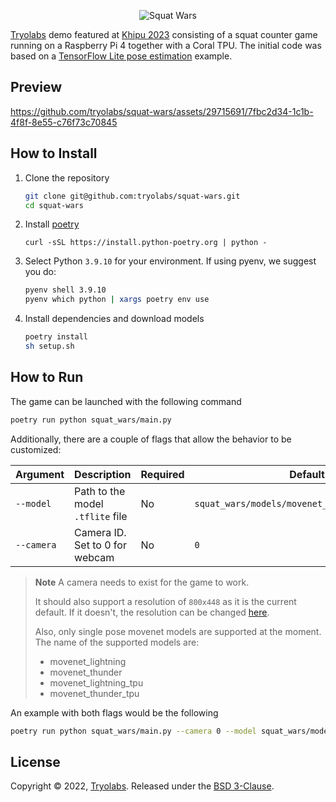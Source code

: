 <p align="center">
  <img alt="Squat Wars" src="https://user-images.githubusercontent.com/29715691/225422820-c305c46a-2432-4f2b-a504-3c94eb516637.png">
</p>

[Tryolabs](https://tryolabs.com/) demo featured at [Khipu 2023](https://khipu.ai/) consisting of a squat counter game running on a Raspberry Pi 4 together with a Coral TPU. The initial code was based on a [TensorFlow Lite pose estimation](https://github.com/tensorflow/examples/tree/master/lite/examples/pose_estimation/raspberry_pi) example.

## Preview

https://github.com/tryolabs/squat-wars/assets/29715691/7fbc2d34-1c1b-4f8f-8e55-c76f73c70845

## How to Install

1. Clone the repository

   ```bash
   git clone git@github.com:tryolabs/squat-wars.git
   cd squat-wars
   ```

2. Install [poetry](https://python-poetry.org/docs/#installing-with-the-official-installer)

   ```
   curl -sSL https://install.python-poetry.org | python -
   ```

3. Select Python `3.9.10` for your environment. If using pyenv, we suggest you do:
   ```bash
   pyenv shell 3.9.10
   pyenv which python | xargs poetry env use
   ```
4. Install dependencies and download models
   ```bash
   poetry install
   sh setup.sh
   ```

## How to Run

The game can be launched with the following command

```bash
poetry run python squat_wars/main.py
```

Additionally, there are a couple of flags that allow the behavior to be customized:

| Argument   | Description                      | Required | Default                                        |
| ---------- | -------------------------------- | -------- | ---------------------------------------------- |
| `--model`  | Path to the model `.tflite` file | No       | `squat_wars/models/movenet_thunder_tpu.tflite` |
| `--camera` | Camera ID. Set to 0 for webcam   | No       | `0`                                            |

> **Note** A camera needs to exist for the game to work.
> 
> It should also support a resolution of `800x448` as it is the current default. If it doesn't, the resolution can be changed [here](https://github.com/tryolabs/squat-wars/blob/da198e338d0ca76a53896805540866d3161b3ecb/squat_wars/game_state.py#LL9C1-L10C20).
> 
> Also, only single pose movenet models are supported at the moment. The name of the supported models are:
>
> - movenet_lightning
> - movenet_thunder
> - movenet_lightning_tpu
> - movenet_thunder_tpu

An example with both flags would be the following

```bash
poetry run python squat_wars/main.py --camera 0 --model squat_wars/models/movenet_lightning.tflite
```

## License

Copyright © 2022, [Tryolabs](https://tryolabs.com). Released under the [BSD 3-Clause](./LICENSE).
